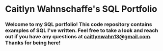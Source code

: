 # Caitlyn Wahnschaffe's SQL Portfolio

### Welcome to my SQL portfolio! This code repository contains examples of SQL I've written. Feel free to take a look and reach out if you have any questions at caitlynwahn13@gmail.com. Thanks for being here!

